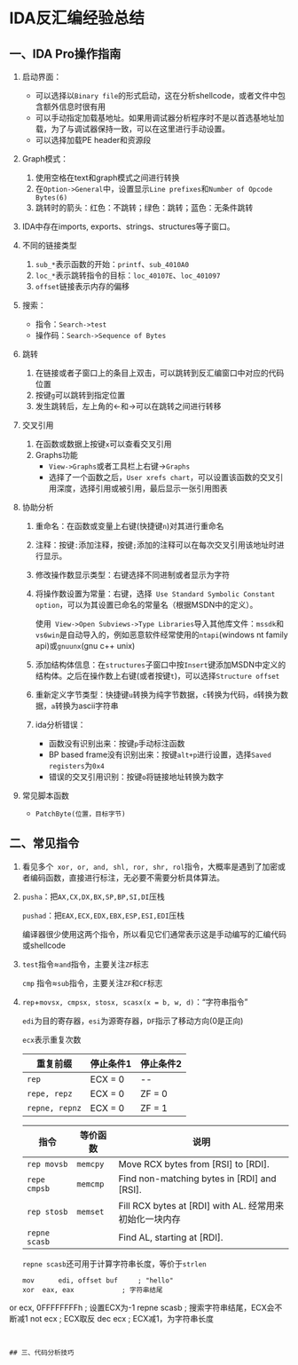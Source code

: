 # IDA反汇编经验总结

## 一、IDA Pro操作指南

1. 启动界面：

   - 可以选择以`Binary file`的形式启动，这在分析shellcode，或者文件中包含额外信息时很有用
   - 可以手动指定加载基地址。如果用调试器分析程序时不是以首选基地址加载，为了与调试器保持一致，可以在这里进行手动设置。
   - 可以选择加载PE header和资源段

2. Graph模式：

   1. 使用空格在text和graph模式之间进行转换
   2. 在`Option->General`中，设置显示`Line prefixes`和`Number of Opcode Bytes(6)`
   3. 跳转时的箭头：红色：不跳转；绿色：跳转；蓝色：无条件跳转

3. IDA中存在imports, exports、strings、structures等子窗口。

4. 不同的链接类型

   1. `sub_*`表示函数的开始：`printf`、`sub_4010A0`
   2. `loc_*`表示跳转指令的目标：`loc_40107E`、`loc_401097`
   3. `offset`链接表示内存的偏移

5. 搜索：

   - 指令：`Search->test`
   - 操作码：`Search->Sequence of Bytes`

6. 跳转

   1. 在链接或者子窗口上的条目上双击，可以跳转到反汇编窗口中对应的代码位置
   2. 按键`g`可以跳转到指定位置
   3. 发生跳转后，左上角的←和→可以在跳转之间进行转移

7. 交叉引用

   1. 在函数或数据上按键`x`可以查看交叉引用
   2. Graphs功能
      - `View->Graphs`或者工具栏上右键->`Graphs`
      - 选择了一个函数之后，`User xrefs chart`，可以设置该函数的交叉引用深度，选择引用或被引用，最后显示一张引用图表

8. 协助分析

   1. 重命名：在函数或变量上右键(快捷键`n`)对其进行重命名

   2. 注释：按键`:`添加注释，按键`;`添加的注释可以在每次交叉引用该地址时进行显示。

   3. 修改操作数显示类型：右键选择不同进制或者显示为字符

   4. 将操作数设置为常量：右键，选择` Use Standard Symbolic Constant option`，可以为其设置已命名的常量名（根据MSDN中的定义）。

      使用` View->Open Subviews->Type Libraries`导入其他库文件：`mssdk`和`vs6win`是自动导入的，例如恶意软件经常使用的`ntapi`(windows nt family api)或`gnuunx`(gnu c++ unix)

   5. 添加结构体信息：在`structures`子窗口中按`Insert`键添加MSDN中定义的结构体。之后在操作数上右键(或者按键`t`)，可以选择`Structure offset`

   6. 重新定义字节类型：快捷键`u`转换为纯字节数据，`c`转换为代码，`d`转换为数据，`a`转换为ascii字符串

   7. ida分析错误：

      - 函数没有识别出来：按键`p`手动标注函数
      - BP based frame没有识别出来：按键`alt+p`进行设置，选择`Saved registers`为`0x4`
      - 错误的交叉引用识别：按键`o`将链接地址转换为数字

9. 常见脚本函数

   - `PatchByte(位置，目标字节)`

## 二、常见指令

1. 看见多个` xor, or, and, shl, ror, shr, rol`指令，大概率是遇到了加密或者编码函数，直接进行标注，无必要不需要分析具体算法。

2. `pusha`：把`AX,CX,DX,BX,SP,BP,SI,DI`压栈

   `pushad`：把`EAX,ECX,EDX,EBX,ESP,ESI,EDI`压栈

   编译器很少使用这两个指令，所以看见它们通常表示这是手动编写的汇编代码或shellcode

3. `test`指令≈`and`指令，主要关注`ZF`标志

   `cmp`  指令≈`sub`指令，主要关注`ZF`和`CF`标志

4. `rep`+`movsx, cmpsx, stosx, scasx(x = b, w, d)`：“字符串指令”

   `edi`为目的寄存器，`esi`为源寄存器，`DF`指示了移动方向(0是正向)

   `ecx`表示重复次数

   | 重复前缀       | 停止条件1 | 停止条件2 |
   | -------------- | --------- | --------- |
   | `rep`          | ECX = 0   | --        |
   | `repe, repz`   | ECX = 0   | ZF = 0    |
   | `repne, repnz` | ECX = 0   | ZF = 1    |

   | 指令          | 等价函数 | 说明                                                    |
   | ------------- | -------- | ------------------------------------------------------- |
   | `rep movsb`   | `memcpy` | Move RCX bytes from [RSI] to [RDI].                     |
   | `repe cmpsb`  | `memcmp` | Find non-matching bytes in [RDI] and [RSI].             |
   | `rep stosb`   | `memset` | Fill RCX bytes at [RDI] with AL. 经常用来初始化一块内存 |
   | `repne scasb` |          | Find AL, starting at [RDI].                             |

   `repne scasb`还可用于计算字符串长度，等价于`strlen`
   
   ```assembly
   mov		edi, offset buf		; "hello"
   xor 	eax, eax			; 字符串结尾
or		ecx, 0FFFFFFFFh		; 设置ECX为-1
   repne scasb					; 搜索字符串结尾，ECX会不断减1
   not 	ecx					; ECX取反
   dec 	ecx					; ECX减1，为字符串长度
   ```
   

## 三、代码分析技巧

